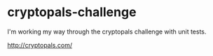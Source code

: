 # cryptopals-challenge


I'm working my way through the cryptopals challenge with unit tests.

http://cryptopals.com/

